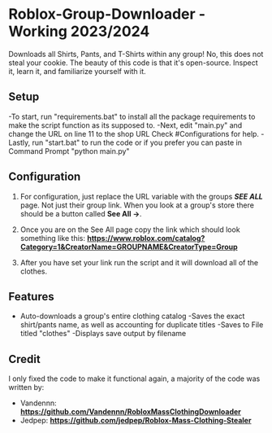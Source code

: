 # Roblox-Group-Downloader - Working 2023/2024
Downloads all Shirts, Pants, and T-Shirts within any group! 
No, this does not steal your cookie. The beauty of this code is that it's open-source. Inspect it, learn it, and familiarize yourself with it.
## Setup
-To start, run "requirements.bat" to install all the package requirements to make the script function as its supposed to.
-Next, edit "main.py" and change the URL on line 11 to the shop URL Check #Configurations for help.
-Lastly, run "start.bat" to run the code or if you prefer you can paste in Command Prompt "python main.py"
## Configuration
1. For configuration, just replace the URL variable with the groups ***SEE ALL*** page. Not just their group link. When you look at a group's store there should be a button called **See All ->**.

2. Once you are on the See All page copy the link which should look something like this: __https://www.roblox.com/catalog?Category=1&CreatorName=GROUPNAME&CreatorType=Group__

3. After you have set your link run the script and it will download all of the clothes.

## Features
- Auto-downloads a group's entire clothing catalog
-Saves the exact shirt/pants name, as well as accounting for duplicate titles 
-Saves to File titled "clothes"
-Displays save output by filename

## Credit
I only fixed the code to make it functional again, a majority of the code was written by:
- Vandennn: __https://github.com/Vandennn/RobloxMassClothingDownloader__
- Jedpep: __https://github.com/jedpep/Roblox-Mass-Clothing-Stealer__
